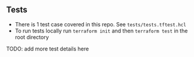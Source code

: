 ## Tests

- There is 1 test case covered in this repo. See `tests/tests.tftest.hcl`
- To run tests locally run `terraform init` and then `terraform test` in the root directory 

TODO: add more test details here
